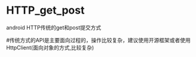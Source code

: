 # HTTP_get_post
android  HTTP传统的get和post提交方式

#传统方式的API是主要面向过程的，操作比较复杂，建议使用开源框架或者使用HttpClient(面向对象的方式,比较复杂)


